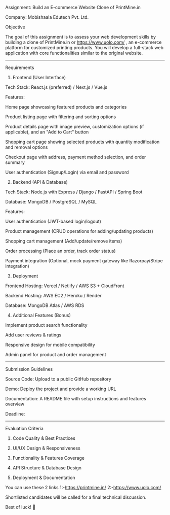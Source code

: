 Assignment: Build an E-commerce Website Clone of PrintMine.in

Company: Mobishaala Edutech Pvt. Ltd.

Objective

The goal of this assignment is to assess your web development skills by building a clone of PrintMine.in or https://www.uolo.com/ , an e-commerce platform for customized printing products. You will develop a full-stack web application with core functionalities similar to the original website.


---

Requirements

1. Frontend (User Interface)

Tech Stack: React.js (preferred) / Next.js / Vue.js

Features:

Home page showcasing featured products and categories

Product listing page with filtering and sorting options

Product details page with image preview, customization options (if applicable), and an "Add to Cart" button

Shopping cart page showing selected products with quantity modification and removal options

Checkout page with address, payment method selection, and order summary

User authentication (Signup/Login) via email and password



2. Backend (API & Database)

Tech Stack: Node.js with Express / Django / FastAPI / Spring Boot

Database: MongoDB / PostgreSQL / MySQL

Features:

User authentication (JWT-based login/logout)

Product management (CRUD operations for adding/updating products)

Shopping cart management (Add/update/remove items)

Order processing (Place an order, track order status)

Payment integration (Optional, mock payment gateway like Razorpay/Stripe integration)



3. Deployment

Frontend Hosting: Vercel / Netlify / AWS S3 + CloudFront

Backend Hosting: AWS EC2 / Heroku / Render

Database: MongoDB Atlas / AWS RDS


4. Additional Features (Bonus)

Implement product search functionality

Add user reviews & ratings

Responsive design for mobile compatibility

Admin panel for product and order management



---

Submission Guidelines

Source Code: Upload to a public GitHub repository

Demo: Deploy the project and provide a working URL

Documentation: A README file with setup instructions and features overview


Deadline: 


---

Evaluation Criteria

1. Code Quality & Best Practices


2. UI/UX Design & Responsiveness


3. Functionality & Features Coverage


4. API Structure & Database Design


5. Deployment & Documentation



You can use these 2 links 
1:-https://printmine.in/
2:-https://www.uolo.com/



Shortlisted candidates will be called for a final technical discussion.

Best of luck! 🚀


